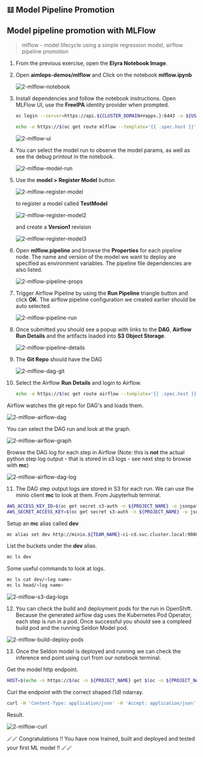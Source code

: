 ## 𝌭️ Model Pipeline Promotion
## Model pipeline promotion with MLFlow
> mlflow - model lifecycle using a simple regression model, airflow pipeline promotion

1. From the previous exercise, open the **Elyra Notebook Image**.

2. Open **aimlops-demos/mlflow** and Click on the notebook **mlflow.ipynb**

   ![2-mlflow-notebook](./images/2-mlflow-notebook.png)

3. Install dependencies and follow the notebook instructions. Open MLFlow UI, use the **FreeIPA** identity provider when prompted.

   ```bash
   oc login --server=https://api.${CLUSTER_DOMAIN##apps.}:6443 -u ${USER_NAME} -p ${USER_PASSWORD}
   ```

   ```bash
   echo -e https://$(oc get route mlflow --template='{{ .spec.host }}' -n ${PROJECT_NAME})
   ```

   ![2-mlflow-ui](./images/2-mlflow-ui.png)

4. You can select the model run to observe the model params, as well as see the debug printout in the notebook.

   ![2-mlflow-model-run](./images/2-mlflow-model-run.png)

5. Use the **model > Register Model** button

   ![2-mlflow-register-model](./images/2-mlflow-register-model.png)

   to register a model called **TestModel**

   ![2-mlflow-register-model2](./images/2-mlflow-register-model2.png)

   and create a **Version1** revision
 
   ![2-mlflow-register-model3](./images/2-mlflow-register-model3.png)

6. Open **mlflow.pipeline** and browse the **Properties** for each pipeline node. The name and version of the model we want to deploy are specified as environment variables. The pipeline file dependencies are also listed.

   ![2-mlflow-pipeline-props](./images/2-mlflow-pipeline-props.png)

7. Trigger Airflow Pipeline by using the **Run Pipeline** triangle button and click **OK**. The airflow pipeline configuration we created earlier should be auto selected.

   ![2-mlflow-pipeline-run](./images/2-mlflow-pipeline-run.png)

8. Once submitted you should see a popup with links to the **DAG**, **Airflow Run Details** and the artifacts loaded into **S3 Object Storage**.
   
   ![2-mlflow-pipeline-details](./images/2-mlflow-pipeline-details.png)

9. The **Git Repo** should have the DAG

   ![2-mlflow-dag-git](./images/2-mlflow-dag-git.png)

10. Select the Airflow **Run Details** and login to Airflow.

    ```bash
    echo -e https://$(oc get route airflow --template='{{ .spec.host }}' -n ${PROJECT_NAME})
    ```

   Airflow watches the git repo for DAG's and loads them.

   ![2-mlflow-airflow-dag](./images/2-mlflow-airflow-dag.png)

   You can select the DAG run and look at the graph.

   ![2-mlflow-airflow-graph](./images/2-mlflow-airflow-graph.png)

   Browse the DAG log for each step in Airflow (Note: this is **not** the actual python step log output - that is stored in s3 logs - see next step to browse with **mc**)

   ![2-mlflow-airflow-dag-log](./images/2-mlflow-airflow-dag-log.png)

11. The DAG step output logs are stored in S3 for each run. We can use the minio client **mc** to look at them. From Jupyterhub terminal.

   ```bash
   AWS_ACCESS_KEY_ID=$(oc get secret s3-auth -n ${PROJECT_NAME} -o jsonpath='{.data.AWS_ACCESS_KEY_ID}' | base64 -d)
   AWS_SECRET_ACCESS_KEY=$(oc get secret s3-auth -n ${PROJECT_NAME} -o jsonpath='{.data.AWS_SECRET_ACCESS_KEY}' | base64 -d)
   ```

   Setup an **mc** alias called **dev**

   ```bash
   mc alias set dev http://minio.${TEAM_NAME}-ci-cd.svc.cluster.local:9000 ${AWS_ACCESS_KEY_ID} ${AWS_SECRET_ACCESS_KEY} 
   ```

   List the buckets under the **dev** alias.

   ```bash
   mc ls dev
   ```

   Some useful commands to look at logs.

   ```bash
   mc ls cat dev/<log name>
   mc ls head/<log name>
   ```

   ![2-mlflow-s3-dag-logs](./images/2-mlflow-s3-dag-logs.png)

12. You can check the build and deployment pods for the run in OpenShift. Because the generated airflow dag uses the Kubernetes Pod Operator, each step is run in a pod. Once successful you should see a compleed build pod and the running Seldon Model pod.

   ![2-mlflow-build-deploy-pods](./images/2-mlflow-build-deploy-pods.png)

13. Once the Seldon model is deployed and running we can check the inference end point using curl from our notebook terminal.

   Get the model http endpoint.

   ```bash
   HOST=$(echo -n https://$(oc -n ${PROJECT_NAME} get $(oc -n ${PROJECT_NAME} get route -l app.kubernetes.io/managed-by=seldon-core -o name) --template='{{ .spec.host }}'))
   ```

   Curl the endpoint with the correct shaped (1d) ndarray.   

   ```bash
   curl -H 'Content-Type: application/json' -H 'Accept: application/json' -X POST $HOST/api/v1.0/predictions -d '{"data": {"ndarray": [[1.23]]}}'
   ```

   Result.

   ![2-mlflow-curl](./images/2-mlflow-curl.png)

🪄🪄 Congratulations !! You have now trained, built and deployed and tested your first ML model !! 🪄🪄
